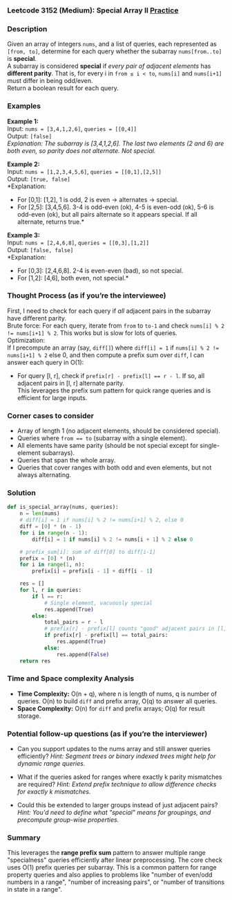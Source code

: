 ### Leetcode 3152 (Medium): Special Array II [Practice](https://leetcode.com/problems/special-array-ii)

### Description  
Given an array of integers `nums`, and a list of queries, each represented as `[from, to]`, determine for each query whether the subarray `nums[from..to]` is **special**.  
A subarray is considered **special** if *every pair of adjacent elements* has **different parity**. That is, for every i in `from ≤ i < to`, `nums[i]` and `nums[i+1]` must differ in being odd/even.  
Return a boolean result for each query.

### Examples  

**Example 1:**  
Input: `nums = [3,4,1,2,6]`, `queries = [[0,4]]`  
Output: `[false]`  
*Explanation: The subarray is [3,4,1,2,6]. The last two elements (2 and 6) are both even, so parity does not alternate. Not special.*

**Example 2:**  
Input: `nums = [1,2,3,4,5,6]`, `queries = [[0,1],[2,5]]`  
Output: `[true, false]`  
*Explanation:  
- For [0,1]: [1,2], 1 is odd, 2 is even → alternates → special.  
- For [2,5]: [3,4,5,6]. 3-4 is odd-even (ok), 4-5 is even-odd (ok), 5-6 is odd-even (ok), but all pairs alternate so it appears special. If all alternate, returns true.*

**Example 3:**  
Input: `nums = [2,4,6,8]`, `queries = [[0,3],[1,2]]`  
Output: `[false, false]`  
*Explanation:  
- For [0,3]: [2,4,6,8]. 2-4 is even-even (bad), so not special.  
- For [1,2]: [4,6], both even, not special.*


### Thought Process (as if you’re the interviewee)  
First, I need to check for each query if *all* adjacent pairs in the subarray have different parity.  
Brute force: For each query, iterate from `from` to `to-1` and check `nums[i] % 2 != nums[i+1] % 2`. This works but is slow for lots of queries.  
Optimization:  
If I precompute an array (say, `diff[]`) where `diff[i] = 1` if `nums[i] % 2 != nums[i+1] % 2` else 0, and then compute a prefix sum over `diff`, I can answer each query in O(1):  
- For query [l, r], check if `prefix[r] - prefix[l] == r - l`. If so, all adjacent pairs in [l, r] alternate parity.  
This leverages the prefix sum pattern for quick range queries and is efficient for large inputs.

### Corner cases to consider  
- Array of length 1 (no adjacent elements, should be considered special).
- Queries where `from == to` (subarray with a single element).
- All elements have same parity (should be not special except for single-element subarrays).
- Queries that span the whole array.
- Queries that cover ranges with both odd and even elements, but not always alternating.

### Solution

```python
def is_special_array(nums, queries):
    n = len(nums)
    # diff[i] = 1 if nums[i] % 2 != nums[i+1] % 2, else 0
    diff = [0] * (n - 1)
    for i in range(n - 1):
        diff[i] = 1 if nums[i] % 2 != nums[i + 1] % 2 else 0

    # prefix_sum[i]: sum of diff[0] to diff[i-1]
    prefix = [0] * (n)
    for i in range(1, n):
        prefix[i] = prefix[i - 1] + diff[i - 1]

    res = []
    for l, r in queries:
        if l == r:
            # Single element, vacuously special
            res.append(True)
        else:
            total_pairs = r - l
            # prefix[r] - prefix[l] counts "good" adjacent pairs in [l, r]
            if prefix[r] - prefix[l] == total_pairs:
                res.append(True)
            else:
                res.append(False)
    return res
```

### Time and Space complexity Analysis  

- **Time Complexity:** O(n + q), where n is length of nums, q is number of queries. O(n) to build `diff` and prefix array, O(q) to answer all queries.
- **Space Complexity:** O(n) for `diff` and prefix arrays; O(q) for result storage.

### Potential follow-up questions (as if you’re the interviewer)  

- Can you support updates to the nums array and still answer queries efficiently?
  *Hint: Segment trees or binary indexed trees might help for dynamic range queries.*

- What if the queries asked for ranges where exactly k parity mismatches are required?
  *Hint: Extend prefix technique to allow difference checks for exactly k mismatches.*

- Could this be extended to larger groups instead of just adjacent pairs?
  *Hint: You'd need to define what "special" means for groupings, and precompute group-wise properties.*

### Summary
This leverages the **range prefix sum** pattern to answer multiple range "specialness" queries efficiently after linear preprocessing. The core check uses O(1) prefix queries per subarray. This is a common pattern for range property queries and also applies to problems like "number of even/odd numbers in a range", "number of increasing pairs", or "number of transitions in state in a range".
